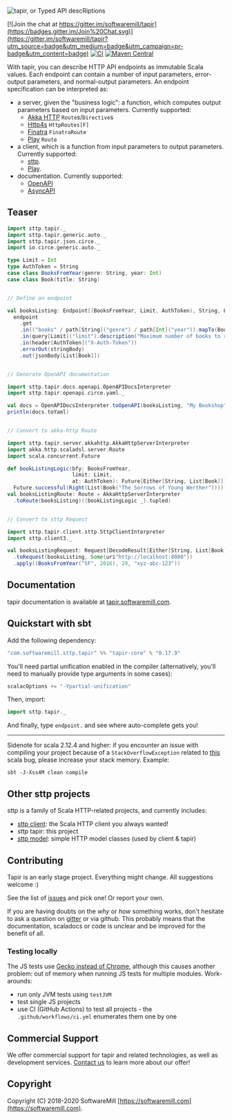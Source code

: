 ![tapir, or Typed API descRiptions](https://github.com/softwaremill/tapir/raw/master/banner.png)

[![Join the chat at https://gitter.im/softwaremill/tapir](https://badges.gitter.im/Join%20Chat.svg)](https://gitter.im/softwaremill/tapir?utm_source=badge&utm_medium=badge&utm_campaign=pr-badge&utm_content=badge)
[![CI](https://github.com/softwaremill/tapir/workflows/CI/badge.svg)](https://github.com/softwaremill/tapir/actions?query=workflow%3A%22CI%22)
[![Maven Central](https://maven-badges.herokuapp.com/maven-central/com.softwaremill.sttp.tapir/tapir-core_2.13/badge.svg)](https://maven-badges.herokuapp.com/maven-central/com.softwaremill.sttp.tapir/tapir-core_2.13)

With tapir, you can describe HTTP API endpoints as immutable Scala values. Each endpoint can contain a number of 
input parameters, error-output parameters, and normal-output parameters. An endpoint specification can be 
interpreted as:

* a server, given the "business logic": a function, which computes output parameters based on input parameters. 
  Currently supported: 
  * [Akka HTTP](https://tapir.softwaremill.com/en/latest/server/akkahttp.html) `Route`s/`Directive`s
  * [Http4s](https://tapir.softwaremill.com/en/latest/server/http4s.html) `HttpRoutes[F]`
  * [Finatra](https://tapir.softwaremill.com/en/latest/server/finatra.html) `FinatraRoute`
  * [Play](https://tapir.softwaremill.com/en/latest/server/play.html) `Route`
* a client, which is a function from input parameters to output parameters.
  Currently supported:
  * [sttp](https://tapir.softwaremill.com/en/latest/client/sttp.html).
  * [Play](https://tapir.softwaremill.com/en/latest/client/play.html).
* documentation. Currently supported: 
  * [OpenAPI](https://tapir.softwaremill.com/en/latest/docs/openapi.html)
  * [AsyncAPI](https://tapir.softwaremill.com/en/latest/docs/asyncapi.html)

## Teaser

```scala mdoc:compile-only
import sttp.tapir._
import sttp.tapir.generic.auto._
import sttp.tapir.json.circe._
import io.circe.generic.auto._

type Limit = Int
type AuthToken = String
case class BooksFromYear(genre: String, year: Int)
case class Book(title: String)


// Define an endpoint

val booksListing: Endpoint[(BooksFromYear, Limit, AuthToken), String, List[Book], Any] = 
  endpoint
    .get
    .in(("books" / path[String]("genre") / path[Int]("year")).mapTo(BooksFromYear))
    .in(query[Limit]("limit").description("Maximum number of books to retrieve"))
    .in(header[AuthToken]("X-Auth-Token"))
    .errorOut(stringBody)
    .out(jsonBody[List[Book]])


// Generate OpenAPI documentation

import sttp.tapir.docs.openapi.OpenAPIDocsInterpreter
import sttp.tapir.openapi.circe.yaml._

val docs = OpenAPIDocsInterpreter.toOpenAPI(booksListing, "My Bookshop", "1.0")
println(docs.toYaml)


// Convert to akka-http Route

import sttp.tapir.server.akkahttp.AkkaHttpServerInterpreter
import akka.http.scaladsl.server.Route
import scala.concurrent.Future

def bookListingLogic(bfy: BooksFromYear,
                     limit: Limit,
                     at: AuthToken): Future[Either[String, List[Book]]] =
  Future.successful(Right(List(Book("The Sorrows of Young Werther"))))
val booksListingRoute: Route = AkkaHttpServerInterpreter
  .toRoute(booksListing)((bookListingLogic _).tupled)


// Convert to sttp Request

import sttp.tapir.client.sttp.SttpClientInterpreter
import sttp.client3._

val booksListingRequest: Request[DecodeResult[Either[String, List[Book]]], Any] = SttpClientInterpreter
  .toRequest(booksListing, Some(uri"http://localhost:8080"))
  .apply((BooksFromYear("SF", 2016), 20, "xyz-abc-123"))
```

## Documentation

tapir documentation is available at [tapir.softwaremill.com](http://tapir.softwaremill.com).

## Quickstart with sbt

Add the following dependency:

```scala
"com.softwaremill.sttp.tapir" %% "tapir-core" % "0.17.9"
```

You'll need partial unification enabled in the compiler (alternatively, you'll need to manually provide type arguments in some cases):

```scala
scalacOptions += "-Ypartial-unification"
```

Then, import:

```scala
import sttp.tapir._
```

And finally, type `endpoint.` and see where auto-complete gets you!

---

Sidenote for scala 2.12.4 and higher: if you encounter an issue with compiling your project because of 
a `StackOverflowException` related to [this](https://github.com/scala/bug/issues/10604) scala bug, 
please increase your stack memory. Example:

```
sbt -J-Xss4M clean compile
```

## Other sttp projects

sttp is a family of Scala HTTP-related projects, and currently includes:

* [sttp client](https://github.com/softwaremill/sttp): the Scala HTTP client you always wanted!
* sttp tapir: this project
* [sttp model](https://github.com/softwaremill/sttp-model): simple HTTP model classes (used by client & tapir)

## Contributing

Tapir is an early stage project. Everything might change. All suggestions welcome :)

See the list of [issues](https://github.com/softwaremill/tapir/issues) and pick one! Or report your own.

If you are having doubts on the *why* or *how* something works, don't hesitate to ask a question on
[gitter](https://gitter.im/softwaremill/tapir) or via github. This probably means that the documentation, scaladocs or 
code is unclear and be improved for the benefit of all.

### Testing locally

The JS tests use [Gecko instead of Chrome](https://github.com/scala-js/scala-js-env-selenium/issues/119), although this
causes another problem: out of memory when running JS tests for multiple modules. Work-arounds:

* run only JVM tests using `testJVM`
* test single JS projects
* use CI (GitHub Actions) to test all projects - the `.github/workflows/ci.yml` enumerates them one by one

## Commercial Support

We offer commercial support for tapir and related technologies, as well as development services. [Contact us](https://softwaremill.com) to learn more about our offer!

## Copyright

Copyright (C) 2018-2020 SoftwareMill [https://softwaremill.com](https://softwaremill.com).
